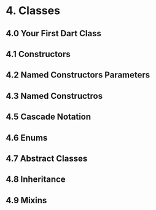 # 4. Classes

## 4.0 Your First Dart Class

## 4.1 Constructors

## 4.2 Named Constructors Parameters

## 4.3 Named Constructros

## 4.5 Cascade Notation

## 4.6 Enums

## 4.7 Abstract Classes

## 4.8 Inheritance

## 4.9 Mixins
